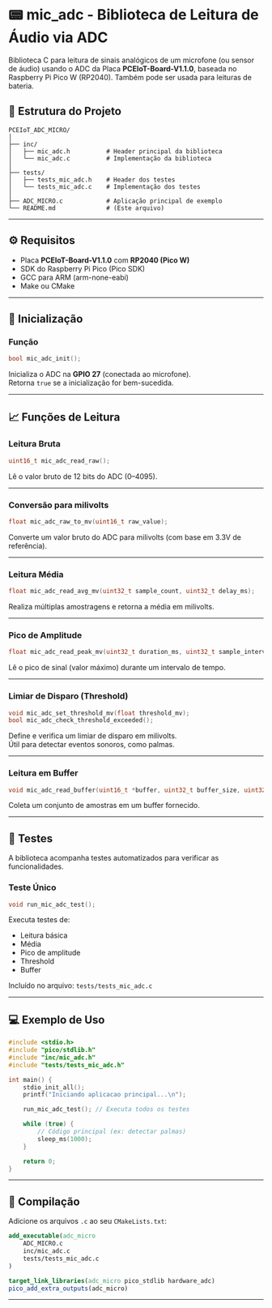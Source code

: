 
# 📟 mic_adc - Biblioteca de Leitura de Áudio via ADC

Biblioteca C para leitura de sinais analógicos de um microfone (ou sensor de áudio) usando o ADC da Placa **PCEIoT-Board-V1.1.0**, baseada no Raspberry Pi Pico W (RP2040). Também pode ser usada para leituras de bateria.


## 🧩 Estrutura do Projeto

```
PCEIoT_ADC_MICRO/
│
├── inc/
│   ├── mic_adc.h          # Header principal da biblioteca
│   └── mic_adc.c          # Implementação da biblioteca
│
├── tests/
│   ├── tests_mic_adc.h    # Header dos testes
│   └── tests_mic_adc.c    # Implementação dos testes
│
├── ADC_MICRO.c            # Aplicação principal de exemplo
└── README.md              # (Este arquivo)
```

---

## ⚙️ Requisitos

- Placa **PCEIoT-Board-V1.1.0** com **RP2040 (Pico W)**
- SDK do Raspberry Pi Pico (Pico SDK)
- GCC para ARM (arm-none-eabi)
- Make ou CMake

---

## 🚀 Inicialização

### Função

```c
bool mic_adc_init();
```

Inicializa o ADC na **GPIO 27** (conectada ao microfone).  
Retorna `true` se a inicialização for bem-sucedida.

---

## 📈 Funções de Leitura

### Leitura Bruta

```c
uint16_t mic_adc_read_raw();
```

Lê o valor bruto de 12 bits do ADC (0–4095).

---

### Conversão para milivolts

```c
float mic_adc_raw_to_mv(uint16_t raw_value);
```

Converte um valor bruto do ADC para milivolts (com base em 3.3V de referência).

---

### Leitura Média

```c
float mic_adc_read_avg_mv(uint32_t sample_count, uint32_t delay_ms);
```

Realiza múltiplas amostragens e retorna a média em milivolts.

---

### Pico de Amplitude

```c
float mic_adc_read_peak_mv(uint32_t duration_ms, uint32_t sample_interval_ms);
```

Lê o pico de sinal (valor máximo) durante um intervalo de tempo.

---

### Limiar de Disparo (Threshold)

```c
void mic_adc_set_threshold_mv(float threshold_mv);
bool mic_adc_check_threshold_exceeded();
```

Define e verifica um limiar de disparo em milivolts.  
Útil para detectar eventos sonoros, como palmas.

---

### Leitura em Buffer

```c
void mic_adc_read_buffer(uint16_t *buffer, uint32_t buffer_size, uint32_t sample_delay_us);
```

Coleta um conjunto de amostras em um buffer fornecido.

---

## 🧪 Testes

A biblioteca acompanha testes automatizados para verificar as funcionalidades.

### Teste Único

```c
void run_mic_adc_test();
```

Executa testes de:

- Leitura básica
- Média
- Pico de amplitude
- Threshold
- Buffer

Incluído no arquivo: `tests/tests_mic_adc.c`

---

## 💻 Exemplo de Uso

```c
#include <stdio.h>
#include "pico/stdlib.h"
#include "inc/mic_adc.h"
#include "tests/tests_mic_adc.h"

int main() {
    stdio_init_all();
    printf("Iniciando aplicacao principal...\n");

    run_mic_adc_test(); // Executa todos os testes

    while (true) {
        // Código principal (ex: detectar palmas)
        sleep_ms(1000);
    }

    return 0;
}
```

---

## 🔧 Compilação

Adicione os arquivos `.c` ao seu `CMakeLists.txt`:

```cmake
add_executable(adc_micro
    ADC_MICRO.c
    inc/mic_adc.c
    tests/tests_mic_adc.c
)

target_link_libraries(adc_micro pico_stdlib hardware_adc)
pico_add_extra_outputs(adc_micro)
```

---

